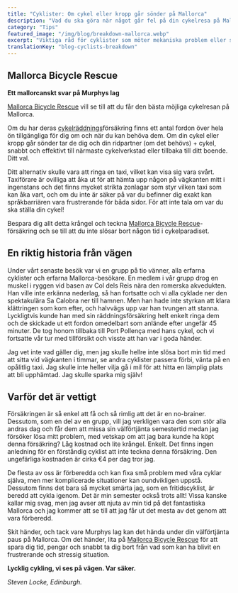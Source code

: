```yaml
---
title: "Cyklister: Om cykel eller kropp går sönder på Mallorca"
description: "Vad du ska göra när något går fel på din cykelresa på Mallorca"
category: "Tips"
featured_image: "/img/blog/breakdown-mallorca.webp"
excerpt: "Viktiga råd för cyklister som möter mekaniska problem eller skador på Mallorca. Veta vem du ska ringa, var du ska åka och hur du får hjälp när du behöver det mest."
translationKey: "blog-cyclists-breakdown"
---
```


## Mallorca Bicycle Rescue

**Ett mallorcanskt svar på Murphys lag**

<a href="https://mallorcacycleshuttle.company.site/products/Rescue-&-Recovery-c15728236" target="_blank">Mallorca Bicycle Rescue</a> vill se till att du får den bästa möjliga cykelresan på Mallorca.

Om du har deras <a href="https://mallorcacycleshuttle.company.site/products/Rescue-&-Recovery-c15728236" target="_blank">cykelräddnings</a>försäkring finns ett antal fordon över hela ön tillgängliga för dig om och när du kan behöva dem. Om din cykel eller kropp går sönder tar de dig och din ridpartner (om det behövs) + cykel, snabbt och effektivt till närmaste cykelverkstad eller tillbaka till ditt boende. Ditt val.

Ditt alternativ skulle vara att ringa en taxi, vilket kan visa sig vara svårt. Taxiförare är ovilliga att åka ut för att hämta upp någon på vägkanten mitt i ingenstans och det finns mycket strikta zonlagar som styr vilken taxi som kan åka vart, och om du inte är säker på var du befinner dig exakt kan språkbarriären vara frustrerande för båda sidor. För att inte tala om var du ska ställa din cykel!

Bespara dig allt detta krångel och teckna <a href="https://mallorcacycleshuttle.company.site/products/Rescue-&-Recovery-c15728236" target="_blank">Mallorca Bicycle Rescue</a>-försäkring och se till att du inte slösar bort någon tid i cykelparadiset.

## En riktig historia från vägen

Under vårt senaste besök var vi en grupp på tio vänner, alla erfarna cyklister och erfarna Mallorca-besökare. En medlem i vår grupp drog en muskel i ryggen vid basen av Col dels Reis nära den romerska akvedukten. Han ville inte erkänna nederlag, så han fortsatte och vi alla cyklade ner den spektakulära Sa Calobra ner till hamnen. Men han hade inte styrkan att klara klättringen som kom efter, och halvvägs upp var han tvungen att stanna. Lyckligtvis kunde han med sin räddningsförsäkring helt enkelt ringa dem och de skickade ut ett fordon omedelbart som anlände efter ungefär 45 minuter. De tog honom tillbaka till Port Pollença med hans cykel, och vi fortsatte vår tur med tillförsikt och visste att han var i goda händer.

Jag vet inte vad gäller dig, men jag skulle hellre inte slösa bort min tid med att sitta vid vägkanten i timmar, se andra cyklister passera förbi, vänta på en opålitlig taxi. Jag skulle inte heller vilja gå i mil för att hitta en lämplig plats att bli upphämtad. Jag skulle sparka mig själv!

## Varför det är vettigt

Försäkringen är så enkel att få och så rimlig att det är en no-brainer. Dessutom, som en del av en grupp, vill jag verkligen vara den som stör alla andras dag och får dem att missa sin välförtjänta semestertid medan jag försöker lösa mitt problem, med vetskap om att jag bara kunde ha köpt denna försäkring? Låg kostnad och lite krångel. Enkelt. Det finns ingen anledning för en förståndig cyklist att inte teckna denna försäkring. Den ungefärliga kostnaden är cirka €4 per dag tror jag.

De flesta av oss är förberedda och kan fixa små problem med våra cyklar själva, men mer komplicerade situationer kan oundvikligen uppstå. Dessutom finns det bara så mycket smärta jag, som en fritidscyklist, är beredd att cykla igenom. Det är min semester också trots allt! Vissa kanske kallar mig svag, men jag avser att njuta av min tid på det fantastiska Mallorca och jag kommer att se till att jag får ut det mesta av det genom att vara förberedd.

Skit händer, och tack vare Murphys lag kan det hända under din välförtjänta paus på Mallorca. Om det händer, lita på <a href="https://mallorcacycleshuttle.company.site/products/Rescue-&-Recovery-c15728236" target="_blank">Mallorca Bicycle Rescue</a> för att spara dig tid, pengar och snabbt ta dig bort från vad som kan ha blivit en frustrerande och stressig situation.

**Lycklig cykling, vi ses på vägen. Var säker.**

*Steven Locke, Edinburgh.*
